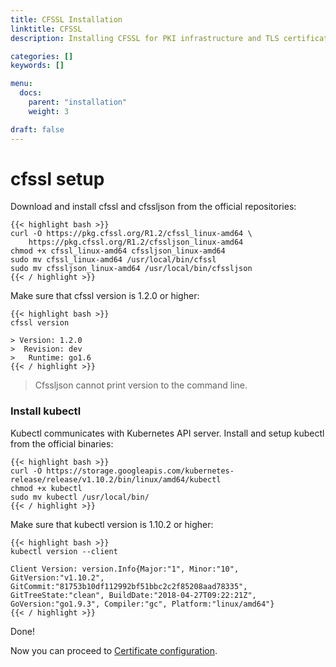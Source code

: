 ```yaml
---
title: CFSSL Installation
linktitle: CFSSL
description: Installing CFSSL for PKI infrastructure and TLS certificates.

categories: []
keywords: []

menu:
  docs:
    parent: "installation"
    weight: 3

draft: false
---
```



# cfssl setup

Download and install cfssl and cfssljson from the official repositories:

```
{{< highlight bash >}}
curl -O https://pkg.cfssl.org/R1.2/cfssl_linux-amd64 \
    https://pkg.cfssl.org/R1.2/cfssljson_linux-amd64
chmod +x cfssl_linux-amd64 cfssljson_linux-amd64
sudo mv cfssl_linux-amd64 /usr/local/bin/cfssl
sudo mv cfssljson_linux-amd64 /usr/local/bin/cfssljson
{{< / highlight >}}
```

Make sure that cfssl version is 1.2.0 or higher:

```
{{< highlight bash >}}
cfssl version

> Version: 1.2.0
>  Revision: dev
>   Runtime: go1.6
{{< / highlight >}}
```

> Cfssljson cannot print version to the command line.

### Install kubectl

Kubectl communicates with Kubernetes API server. Install and setup kubectl from the official binaries:

```
{{< highlight bash >}}
curl -O https://storage.googleapis.com/kubernetes-release/release/v1.10.2/bin/linux/amd64/kubectl
chmod +x kubectl
sudo mv kubectl /usr/local/bin/
{{< / highlight >}}
```

Make sure that kubectl version is 1.10.2 or higher:

```
{{< highlight bash >}}
kubectl version --client

Client Version: version.Info{Major:"1", Minor:"10", GitVersion:"v1.10.2", GitCommit:"81753b10df112992bf51bbc2c2f85208aad78335", GitTreeState:"clean", BuildDate:"2018-04-27T09:22:21Z", GoVersion:"go1.9.3", Compiler:"gc", Platform:"linux/amd64"}
{{< / highlight >}}
```
Done!

Now you can proceed to [Certificate configuration](/kubernetes/installation/2certificates).
